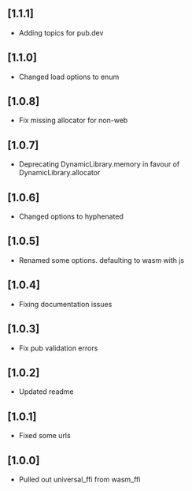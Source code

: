## [1.1.1]
* Adding topics for pub.dev

## [1.1.0]
* Changed load options to enum

## [1.0.8]
* Fix missing allocator for non-web

## [1.0.7]
* Deprecating DynamicLibrary.memory in favour of DynamicLibrary.allocator

## [1.0.6]
* Changed options to hyphenated

## [1.0.5]
* Renamed some options. defaulting to wasm with js

## [1.0.4]
* Fixing documentation issues

## [1.0.3]
* Fix pub validation errors

## [1.0.2]
* Updated readme

## [1.0.1]
* Fixed some urls

## [1.0.0]
* Pulled out universal_ffi from wasm_ffi
